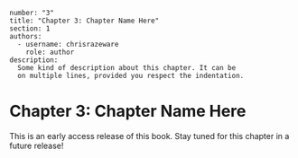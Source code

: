 ```metadata
number: "3"
title: "Chapter 3: Chapter Name Here"
section: 1
authors:
  - username: chrisrazeware
    role: author
description:
  Some kind of description about this chapter. It can be
  on multiple lines, provided you respect the indentation.
```

# Chapter 3: Chapter Name Here

This is an early access release of this book. Stay tuned for this chapter in a future release!